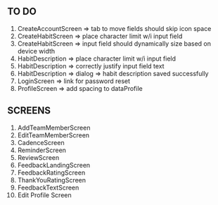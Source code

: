 ## TO DO

1. CreateAccountScreen => tab to move fields should skip icon space
2. CreateHabitScreen => place character limit w/i input field
3. CreateHabitScreen => input field should dynamically size based on device width
4. HabitDescription => place character limit w/i input field
5. HabitDescription => correctly justify input field text
6. HabitDescription => dialog => habit description saved successfully
7. LoginScreen => link for password reset
8. ProfileScreen => add spacing to dataProfile

## SCREENS

1. AddTeamMemberScreen
2. EditTeamMemberScreen
3. CadenceScreen
4. ReminderScreen
5. ReviewScreen
6. FeedbackLandingScreen
7. FeedbackRatingScreen
8. ThankYouRatingScreen
9. FeedbackTextScreen
10. Edit Profile Screen
